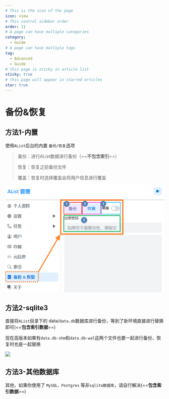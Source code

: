 ```yaml
---
# This is the icon of the page
icon: view
# This control sidebar order
order: 11
# A page can have multiple categories
category:
  - Guide
# A page can have multiple tags
tag:
  - Advanced
  - Guide
# this page is sticky in article list
sticky: true
# this page will appear in starred articles
star: true
---
```


# 备份&恢复

## **方法1-内置**

使用`AList`后台的内置 `备份/恢复`选项

>备份：进行AList数据进行备份（==**不包含索引**==）
>
>恢复：恢复之前备份文件
>
>覆盖：恢复时选择覆盖会将用户信息进行覆盖

![](/img/advanced/backup.png)



## **方法2-sqlite3**

直接将`AList`目录下的 data/`data.db`数据库进行备份，等到了新环境直接进行替换即可(==**包含索引数据**==)

现在高版本如果有`data.db-shm`和`data.db-wal`这两个文件也要一起进行备份，恢复时也是一起替换

![](/img/advanced/sqlite3.png)



## **方法3-其他数据库**

其他，如果你使用了 `MySQL，Postgres` 等非`sqlite数据库`，请自行解决(==**包含索引数据**==)

